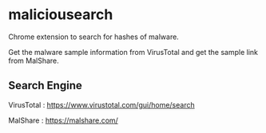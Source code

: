 # maliciousearch
Chrome extension to search for hashes of malware.

Get the malware sample information from VirusTotal and get the sample link from MalShare.

## Search Engine
VirusTotal : https://www.virustotal.com/gui/home/search

MalShare : https://malshare.com/
